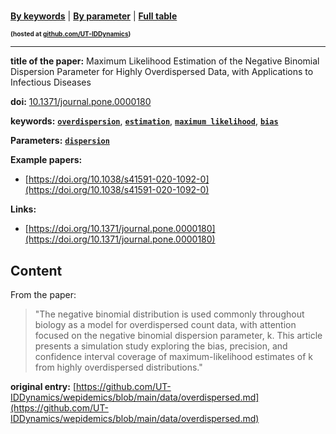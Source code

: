 <!--DO NOT EDIT BY HAND-->
 
#   
 

[**By keywords**](../by-keyword.md) \| [**By parameter**](../by-parameter.md) \| [**Full table**](../full-table.md)
<p style="font-size:10px;font-weight:bold;">(hosted at <a href="https://github.com/UT-IDDynamics/wepidemics" target="_blank">github.com/UT-IDDynamics</a>)</p>

---
 
 
**title of the paper:**  Maximum Likelihood Estimation of the Negative Binomial Dispersion Parameter for Highly Overdispersed Data, with Applications to Infectious Diseases
 
**doi:** [10.1371/journal.pone.0000180](https://doi.org/10.1371/journal.pone.0000180)
 

**keywords:** [**`overdispersion`**](../by-keyword.md#overdispersion), [**`estimation`**](../by-keyword.md#estimation), [**`maximum likelihood`**](../by-keyword.md#maximum-likelihood), [**`bias`**](../by-keyword.md#bias) 

**Parameters:** [**`dispersion`**](../by-parameter.md#dispersion) 

**Example papers:**
 
 - [https://doi.org/10.1038/s41591-020-1092-0](https://doi.org/10.1038/s41591-020-1092-0) 

**Links:**
 
 - [https://doi.org/10.1371/journal.pone.0000180](https://doi.org/10.1371/journal.pone.0000180) 


## Content



From the paper:

> "The negative binomial distribution is used commonly throughout biology as a model for overdispersed count data, with attention focused on the negative binomial dispersion parameter, k. This article presents a simulation study exploring the bias, precision, and confidence interval coverage of maximum-likelihood estimates of k from highly overdispersed distributions."






 **original entry:**  [https://github.com/UT-IDDynamics/wepidemics/blob/main/data/overdispersed.md](https://github.com/UT-IDDynamics/wepidemics/blob/main/data/overdispersed.md) 
